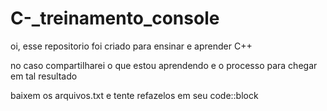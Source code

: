 # C-_treinamento_console
oi, esse repositorio foi criado para ensinar e aprender C++  

no caso compartilharei o que estou aprendendo
e o processo para  chegar em tal resultado

baixem os  arquivos.txt  e tente refazelos em seu code::block

